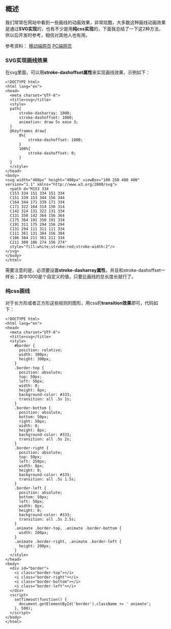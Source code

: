 ## 概述

我们常常在网站中看到一些画线的动画效果，非常炫酷，大多数这种画线动画效果是通过**SVG实现**的，也有不少是用**纯css实现**的，下面我总结了一下这2种方法，供以后开发时参考，相信对其他人也有用。

参考资料：
[移动端网页](http://yys.163.com/m/zj/index.html)
[PC端网页](http://yys.163.com/zj/index.html)

### SVG实现画线效果

在svg里面，可以用**stroke-dashoffset属性**来实现画线效果，示例如下：

```
<!DOCTYPE html>
<html lang="en">
<head>
  <meta charset="UTF-8">
  <title>svg</title>
  <style>
  path{
      stroke-dasharray: 1000;
      stroke-dashoffset: 1000;
      animation: draw 5s ease 3;
  }
  @keyframes draw{
      0%{
          stroke-dashoffset: 1000;
      }
      100%{
          stroke-dashoffset: 0;
      }
  }
  </style>
</head>
<body>
<svg width="400px" height="400px" viewBox="100 250 400 400" version="1.1" xmlns="http://www.w3.org/2000/svg">
  <path d="M153 334
  C153 334 151 334 151 334
  C151 339 153 344 156 344
  C164 344 171 339 171 334
  C171 322 164 314 156 314
  C142 314 131 322 131 334
  C131 350 142 364 156 364
  C175 364 191 350 191 334
  C191 311 175 294 156 294
  C131 294 111 311 111 334
  C111 361 131 384 156 384
  C186 384 211 361 211 334
  C211 300 186 274 156 274"
  style="fill:white;stroke:red;stroke-width:2"/>
</svg>
</body>
</html>
```

需要注意的是，必须要设置**stroke-dasharray属性**，并且和stroke-dashoffset一样长；其中1000是个自定义的值，只要比画线的总长度长就行了。

### 纯css画线

对于长方形或者正方形这些规则的图形，用css的**transition效果**即可，代码如下：

```
<!DOCTYPE html>
<html lang="en">
<head>
  <meta charset="UTF-8">
  <title>svg</title>
  <style>
    #border {
      position: relative;
      width: 300px;
      height: 300px;
    }
    .border-top {
      position: absolute;
      top: 50px;
      left: 50px;
      width: 0;
      height: 8px;
      background-color: #333;
      transition: all .5s 1s;
    }
    .border-bottom {
      position: absolute;
      bottom: 50px;
      right: 50px;
      width: 0;
      height: 8px;
      background-color: #333;
      transition: all .5s 2s;
    }
    .border-right {
      position: absolute;
      top: 50px;
      left: 250px;
      width: 8px;
      height: 0;
      background-color: #333;
      transition: all .5s 1.5s;
    }
    .border-left {
      position: absolute;
      bottom: 50px;
      left: 50px;
      width: 8px;
      height: 0;
      background-color: #333;
      transition: all .5s 2.5s;
    }
    .animate .border-top, .animate .border-bottom {
      width: 200px;
    }
    .animate .border-right, .animate .border-left {
      height: 200px;
    }
  </style>
</head>
<body>
  <div id="border">
    <i class="border-top"></i>
    <i class="border-right"></i>
    <i class="border-bottom"></i>
    <i class="border-left"></i>
  </div>
  <script>
    setTimeout(function() {
      document.getElementById('border').className += ' animate';
    }, 500);
  </script>
</body>
</html>

```

































